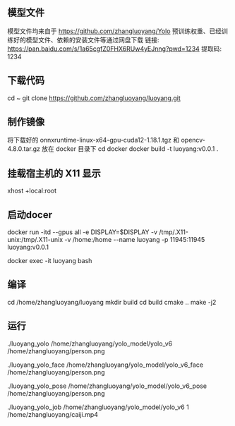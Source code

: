 ## 模型文件
模型文件均来自于 https://github.com/zhangluoyang/Yolo
预训练权重、已经训练好的模型文件、依赖的安装文件等通过网盘下载
链接: https://pan.baidu.com/s/1a65cgfZ0FHX6RUw4yEJnng?pwd=1234 提取码: 1234
## 下载代码
cd ~
git clone https://github.com/zhangluoyang/luoyang.git

## 制作镜像
将下载好的 onnxruntime-linux-x64-gpu-cuda12-1.18.1.tgz 和 opencv-4.8.0.tar.gz 放在 docker 目录下
cd docker
docker build -t luoyang:v0.0.1 .

## 挂载宿主机的 X11 显示
xhost +local:root  
## 启动docer
docker run -itd --gpus all -e DISPLAY=$DISPLAY -v /tmp/.X11-unix:/tmp/.X11-unix -v /home:/home --name luoyang -p 11945:11945 luoyang:v0.0.1

docker exec -it luoyang bash

## 编译
cd /home/zhangluoyang/luoyang
mkdir build
cd build
cmake ..
make -j2
## 运行
./luoyang_yolo /home/zhangluoyang/yolo_model/yolo_v6 /home/zhangluoyang/person.png

./luoyang_yolo_face /home/zhangluoyang/yolo_model/yolo_v6_face /home/zhangluoyang/person.png

./luoyang_yolo_pose /home/zhangluoyang/yolo_model/yolo_v6_pose /home/zhangluoyang/person.png

./luoyang_yolo_job /home/zhangluoyang/yolo_model/yolo_v6 1 /home/zhangluoyang/caiji.mp4
